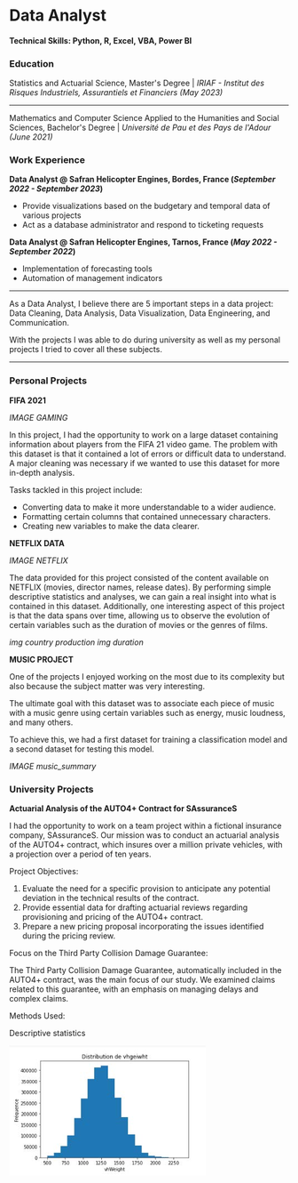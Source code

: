 # Data Analyst

#### Technical Skills: Python, R, Excel, VBA, Power BI

### Education
   Statistics and Actuarial Science, Master's Degree | 
   _IRIAF - Institut des Risques Industriels, Assurantiels et Financiers (May 2023)_

  ---
   
   Mathematics and Computer Science Applied to the Humanities and Social Sciences, Bachelor's Degree | 
   _Université de Pau et des Pays de l'Adour (June 2021)_

### Work Experience
**Data Analyst @ Safran Helicopter Engines, Bordes, France (_September 2022 - September 2023_)**
  - Provide visualizations based on the budgetary and temporal data of various projects
  - Act as a database administrator and respond to ticketing requests
  
**Data Analyst @ Safran Helicopter Engines, Tarnos, France (_May 2022 - September 2022_)**
  - Implementation of forecasting tools
  - Automation of management indicators

---

As a Data Analyst, I believe there are 5 important steps in a data project: Data Cleaning, Data Analysis, Data Visualization, Data Engineering, and Communication.

With the projects I was able to do during university as well as my personal projects I tried to cover all these subjects.

---

### Personal Projects
**FIFA 2021**

_IMAGE GAMING_

In this project, I had the opportunity to work on a large dataset containing information about players from the FIFA 21 video game. The problem with this dataset is that it contained a lot of errors or difficult data to understand. A major cleaning was necessary if we wanted to use this dataset for more in-depth analysis.

Tasks tackled in this project include:
- Converting data to make it more understandable to a wider audience.
- Formatting certain columns that contained unnecessary characters.
- Creating new variables to make the data clearer.

**NETFLIX DATA**

_IMAGE NETFLIX_

The data provided for this project consisted of the content available on NETFLIX (movies, director names, release dates). By performing simple descriptive statistics and analyses, we can gain a real insight into what is contained in this dataset. Additionally, one interesting aspect of this project is that the data spans over time, allowing us to observe the evolution of certain variables such as the duration of movies or the genres of films.

_img country production_ _img duration_

**MUSIC PROJECT**

One of the projects I enjoyed working on the most due to its complexity but also because the subject matter was very interesting.

The ultimate goal with this dataset was to associate each piece of music with a music genre using certain variables such as energy, music loudness, and many others.

To achieve this, we had a first dataset for training a classification model and a second dataset for testing this model.

_IMAGE music_summary_

### University Projects
**Actuarial Analysis of the AUTO4+ Contract for SAssuranceS**

I had the opportunity to work on a team project within a fictional insurance company, SAssuranceS. Our mission was to conduct an actuarial analysis of the AUTO4+ contract, which insures over a million private vehicles, with a projection over a period of ten years.

Project Objectives:

1. Evaluate the need for a specific provision to anticipate any potential deviation in the technical results of the contract.
2. Provide essential data for drafting actuarial reviews regarding provisioning and pricing of the AUTO4+ contract.
3. Prepare a new pricing proposal incorporating the issues identified during the pricing review.

Focus on the Third Party Collision Damage Guarantee:

The Third Party Collision Damage Guarantee, automatically included in the AUTO4+ contract, was the main focus of our study. We examined claims related to this guarantee, with an emphasis on managing delays and complex claims.

Methods Used:

Descriptive statistics

![Thomas](assets/img/stats_descrip_1.jpg)



